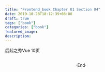 ```yaml
---
title: "Frontend_book Chapter 01 Section 04"
date: 2019-10-28T18:12:39+08:00
draft: true
tags: ["book"]
categories: ["book"]
featured_image: 
description: 
---
```


后起之秀Vue 10页

<br>

<center>  ·End·  </center>